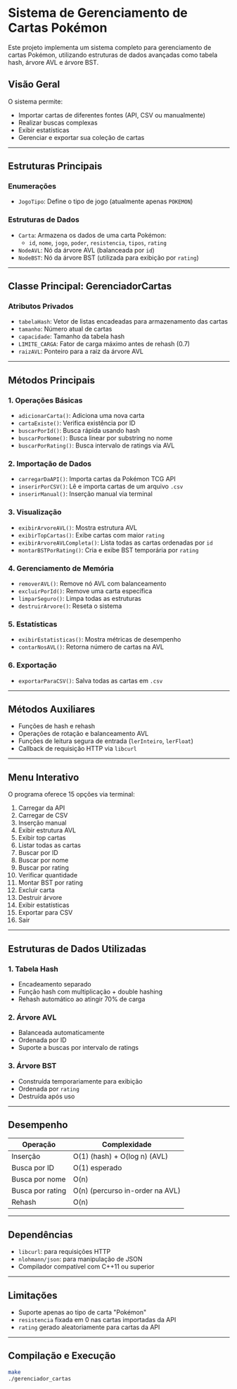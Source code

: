 # Sistema de Gerenciamento de Cartas Pokémon

Este projeto implementa um sistema completo para gerenciamento de cartas Pokémon, utilizando estruturas de dados avançadas como tabela hash, árvore AVL e árvore BST.

## Visão Geral

O sistema permite:
- Importar cartas de diferentes fontes (API, CSV ou manualmente)
- Realizar buscas complexas
- Exibir estatísticas
- Gerenciar e exportar sua coleção de cartas

---

## Estruturas Principais

### Enumerações
- `JogoTipo`: Define o tipo de jogo (atualmente apenas `POKEMON`)

### Estruturas de Dados
- `Carta`: Armazena os dados de uma carta Pokémon:
  - `id`, `nome`, `jogo`, `poder`, `resistencia`, `tipos`, `rating`
- `NodeAVL`: Nó da árvore AVL (balanceada por `id`)
- `NodeBST`: Nó da árvore BST (utilizada para exibição por `rating`)

---

## Classe Principal: GerenciadorCartas

### Atributos Privados
- `tabelaHash`: Vetor de listas encadeadas para armazenamento das cartas
- `tamanho`: Número atual de cartas
- `capacidade`: Tamanho da tabela hash
- `LIMITE_CARGA`: Fator de carga máximo antes de rehash (0.7)
- `raizAVL`: Ponteiro para a raiz da árvore AVL

---

## Métodos Principais

### 1. Operações Básicas
- `adicionarCarta()`: Adiciona uma nova carta
- `cartaExiste()`: Verifica existência por ID
- `buscarPorId()`: Busca rápida usando hash
- `buscarPorNome()`: Busca linear por substring no nome
- `buscarPorRating()`: Busca intervalo de ratings via AVL

### 2. Importação de Dados
- `carregarDaAPI()`: Importa cartas da Pokémon TCG API
- `inserirPorCSV()`: Lê e importa cartas de um arquivo `.csv`
- `inserirManual()`: Inserção manual via terminal

### 3. Visualização
- `exibirArvoreAVL()`: Mostra estrutura AVL
- `exibirTopCartas()`: Exibe cartas com maior `rating`
- `exibirArvoreAVLCompleta()`: Lista todas as cartas ordenadas por `id`
- `montarBSTPorRating()`: Cria e exibe BST temporária por `rating`

### 4. Gerenciamento de Memória
- `removerAVL()`: Remove nó AVL com balanceamento
- `excluirPorId()`: Remove uma carta específica
- `limparSeguro()`: Limpa todas as estruturas
- `destruirArvore()`: Reseta o sistema

### 5. Estatísticas
- `exibirEstatisticas()`: Mostra métricas de desempenho
- `contarNosAVL()`: Retorna número de cartas na AVL

### 6. Exportação
- `exportarParaCSV()`: Salva todas as cartas em `.csv`

---

## Métodos Auxiliares

- Funções de hash e rehash
- Operações de rotação e balanceamento AVL
- Funções de leitura segura de entrada (`lerInteiro`, `lerFloat`)
- Callback de requisição HTTP via `libcurl`

---

## Menu Interativo

O programa oferece 15 opções via terminal:

1. Carregar da API  
2. Carregar de CSV  
3. Inserção manual  
4. Exibir estrutura AVL  
5. Exibir top cartas  
6. Listar todas as cartas  
7. Buscar por ID  
8. Buscar por nome  
9. Buscar por rating  
10. Verificar quantidade  
11. Montar BST por rating  
12. Excluir carta  
13. Destruir árvore  
14. Exibir estatísticas  
15. Exportar para CSV  
16. Sair  

---

## Estruturas de Dados Utilizadas

### 1. Tabela Hash
- Encadeamento separado
- Função hash com multiplicação + double hashing
- Rehash automático ao atingir 70% de carga

### 2. Árvore AVL
- Balanceada automaticamente
- Ordenada por ID
- Suporte a buscas por intervalo de ratings

### 3. Árvore BST
- Construída temporariamente para exibição
- Ordenada por `rating`
- Destruída após uso

---

## Desempenho

| Operação          | Complexidade |
|-------------------|--------------|
| Inserção          | O(1) (hash) + O(log n) (AVL) |
| Busca por ID      | O(1) esperado |
| Busca por nome    | O(n) |
| Busca por rating  | O(n) (percurso in-order na AVL) |
| Rehash            | O(n) |

---

## Dependências

- `libcurl`: para requisições HTTP  
- `nlohmann/json`: para manipulação de JSON  
- Compilador compatível com C++11 ou superior

---

## Limitações

- Suporte apenas ao tipo de carta "Pokémon"
- `resistencia` fixada em 0 nas cartas importadas da API
- `rating` gerado aleatoriamente para cartas da API

---

## Compilação e Execução

```bash
make
./gerenciador_cartas
